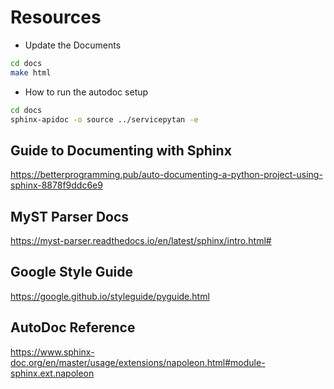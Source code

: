 # Resources

* Update the Documents
```bash
cd docs
make html
```

* How to run the autodoc setup
```bash
cd docs
sphinx-apidoc -o source ../servicepytan -e
```

## Guide to Documenting with Sphinx
https://betterprogramming.pub/auto-documenting-a-python-project-using-sphinx-8878f9ddc6e9

## MyST Parser Docs
https://myst-parser.readthedocs.io/en/latest/sphinx/intro.html#

## Google Style Guide
https://google.github.io/styleguide/pyguide.html

## AutoDoc Reference
https://www.sphinx-doc.org/en/master/usage/extensions/napoleon.html#module-sphinx.ext.napoleon